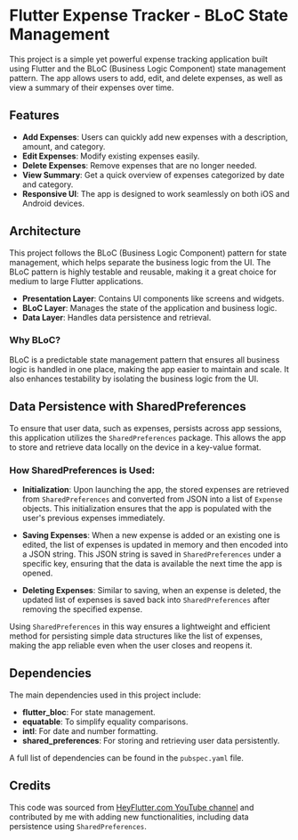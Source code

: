 
# Flutter Expense Tracker - BLoC State Management

This project is a simple yet powerful expense tracking application built using Flutter and the BLoC (Business Logic Component) state management pattern. The app allows users to add, edit, and delete expenses, as well as view a summary of their expenses over time.

## Features

- **Add Expenses**: Users can quickly add new expenses with a description, amount, and category.
- **Edit Expenses**: Modify existing expenses easily.
- **Delete Expenses**: Remove expenses that are no longer needed.
- **View Summary**: Get a quick overview of expenses categorized by date and category.
- **Responsive UI**: The app is designed to work seamlessly on both iOS and Android devices.

## Architecture

This project follows the BLoC (Business Logic Component) pattern for state management, which helps separate the business logic from the UI. The BLoC pattern is highly testable and reusable, making it a great choice for medium to large Flutter applications.

- **Presentation Layer**: Contains UI components like screens and widgets.
- **BLoC Layer**: Manages the state of the application and business logic.
- **Data Layer**: Handles data persistence and retrieval.

### Why BLoC?

BLoC is a predictable state management pattern that ensures all business logic is handled in one place, making the app easier to maintain and scale. It also enhances testability by isolating the business logic from the UI.

## Data Persistence with SharedPreferences

To ensure that user data, such as expenses, persists across app sessions, this application utilizes the `SharedPreferences` package. This allows the app to store and retrieve data locally on the device in a key-value format.

### How SharedPreferences is Used:

- **Initialization**: Upon launching the app, the stored expenses are retrieved from `SharedPreferences` and converted from JSON into a list of `Expense` objects. This initialization ensures that the app is populated with the user's previous expenses immediately.

- **Saving Expenses**: When a new expense is added or an existing one is edited, the list of expenses is updated in memory and then encoded into a JSON string. This JSON string is saved in `SharedPreferences` under a specific key, ensuring that the data is available the next time the app is opened.

- **Deleting Expenses**: Similar to saving, when an expense is deleted, the updated list of expenses is saved back into `SharedPreferences` after removing the specified expense.

Using `SharedPreferences` in this way ensures a lightweight and efficient method for persisting simple data structures like the list of expenses, making the app reliable even when the user closes and reopens it.

## Dependencies

The main dependencies used in this project include:

- **flutter_bloc**: For state management.
- **equatable**: To simplify equality comparisons.
- **intl**: For date and number formatting.
- **shared_preferences**: For storing and retrieving user data persistently.

A full list of dependencies can be found in the `pubspec.yaml` file.

## Credits

This code was sourced from [HeyFlutter․com YouTube channel](https://www.youtube.com/@HeyFlutter) and contributed by me with adding new functionalities, including data persistence using `SharedPreferences`.

